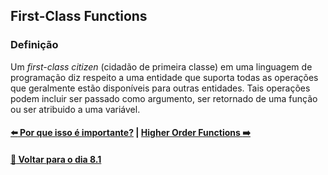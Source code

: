 ## First-Class Functions

### Definição

Um *first-class citizen* (cidadão de primeira classe) em uma linguagem de programação diz respeito a uma entidade que suporta todas as operações que geralmente estão disponíveis para outras entidades. Tais operações podem incluir ser passado como argumento, ser retornado de uma função ou ser atribuido a uma variável.

#### [:arrow_left: Por que isso é importante?](./por-que-isso-importante.md#por-que-isso-é-importante) | [Higher Order Functions :arrow_right:](./higher-order-functions.md#higher-order-functions)

#### [:date: Voltar para o dia 8.1](../README.md#81-javascript-es6---introdução-a-higher-order-functions)
